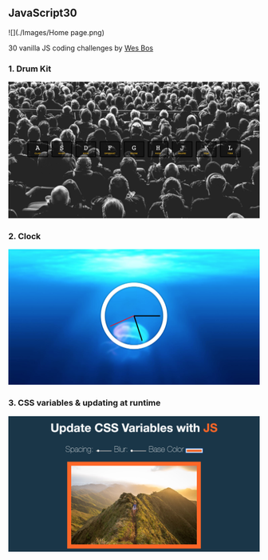 ## JavaScript30

![](./Images/Home page.png)

30 vanilla JS coding challenges by [Wes Bos](javascript30.com)

### 1. Drum Kit
![](./Images/drumKit.png)

### 2. Clock
![](./Images/clock.png)

### 3. CSS variables & updating at runtime
![](./Images/cssVarables.png)
